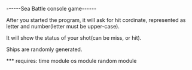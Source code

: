 ------Sea Battle console game------

After you started the program, it will ask for hit cordinate,
represented as letter and number(letter must be upper-case).

It will show the status of your shot(can be miss, or hit).

Ships are randomly generated.

*** requires:
        time module
        os module 
        random module